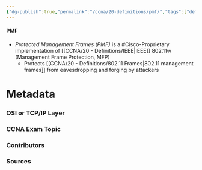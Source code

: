 ```yaml
---
{"dg-publish":true,"permalink":"/ccna/20-definitions/pmf/","tags":["defs_ccna"],"created":"2023-11-05T10:55:11.000-08:00","updated":"2023-11-07T10:31:51.427-08:00"}
---
```


#### PMF
- *Protected Management Frames (PMF)* is a #Cisco-Proprietary implementation of [[CCNA/20 - Definitions/IEEE\|IEEE]] 802.11w (Management Frame Protection, MFP)
	- Protects [[CCNA/20 - Definitions/802.11 Frames\|802.11 management frames]] from eavesdropping and forging by attackers






# Metadata
### OSI or TCP/IP Layer

### CCNA Exam Topic

### Contributors

### Sources
